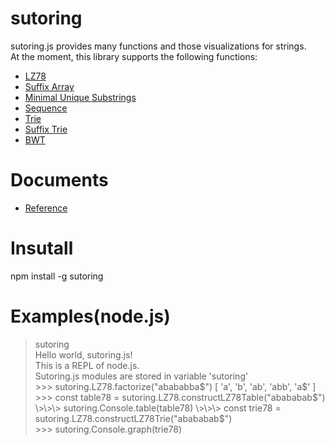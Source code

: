 
# sutoring

sutoring.js provides many functions and those visualizations for strings.  
At the moment, this library supports the following functions:

- [LZ78](https://codepen.io/mklemma/details/VwvwQzY "LZ78")
- [Suffix Array](https://codepen.io/mklemma/details/dyYPMoL "Suffix Array")
- [Minimal Unique Substrings](https://codepen.io/mklemma/details/qBOEZOL "Minimal Unique Substrings")
- [Sequence](https://codepen.io/mklemma/details/jObEqWm "Sequence")
- [Trie](https://codepen.io/mklemma/details/XWmJdXq "Trie")
- [Suffix Trie](https://codepen.io/mklemma/details/GRpgZZg "Suffix Trie")
- [BWT](https://codepen.io/mklemma/details/KKdwzzq "BWT")

# Documents
- [Reference](https://TNishimoto.github.io/sutoring/typedoc/index.html "Reference")

# Insutall

npm install -g sutoring

# Examples(node.js)

> sutoring  
Hello world, sutoring.js!  
This is a REPL of node.js.  
Sutoring.js modules are stored in variable 'sutoring'  
\>\>\> sutoring.LZ78.factorize("abababba$")  
[ 'a', 'b', 'ab', 'abb', 'a$' ]
\>\>\> const table78 = sutoring.LZ78.constructLZ78Table("abababab$")  
\>\>\> sutoring.Console.table(table78)  
\>\>\> const trie78 = sutoring.LZ78.constructLZ78Trie("abababab$")  
\>\>\> sutoring.Console.graph(trie78)